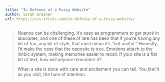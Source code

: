 ```yaml
---
title: "In Defense of a Fussy Website"
author: Sarah Drasner
url: https://css-tricks.com/in-defense-of-a-fussy-website/
---
```


> Nuance can be challenging. It’s easy as programmers to get stuck in absolutes, and one of these of late has been that if you’re having any bit of fun, any bit of style, that must mean it’s “not useful.” Honestly, I’d make the case that the opposite is true. Emotions attach to the limbic system, making memories easier to recall. If your site is a flat bit of text, *how will anyone remember it?*


> When a site is done with care and excitement you can tell. You *feel it* as you visit, the hum of intention.



